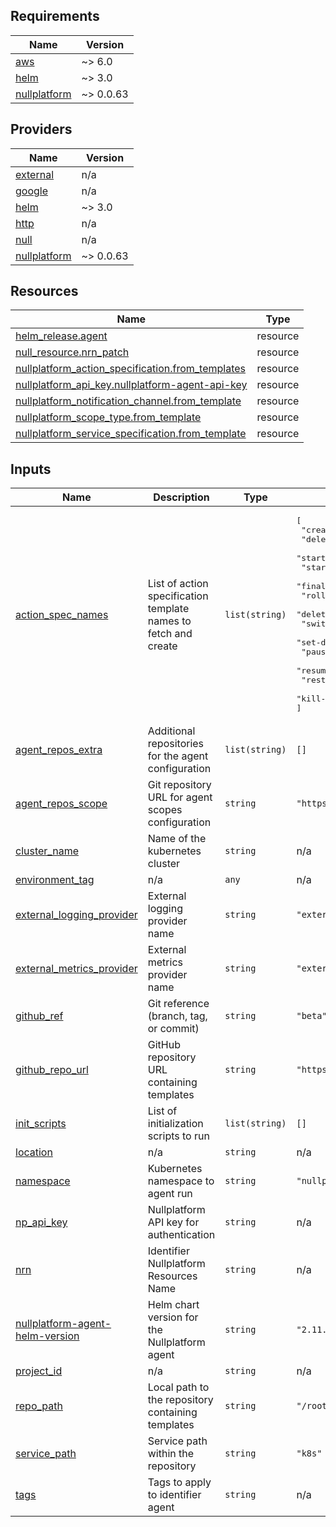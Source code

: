 <!-- BEGIN_TF_DOCS -->
## Requirements

| Name | Version |
|------|---------|
| <a name="requirement_aws"></a> [aws](#requirement\_aws) | ~> 6.0 |
| <a name="requirement_helm"></a> [helm](#requirement\_helm) | ~> 3.0 |
| <a name="requirement_nullplatform"></a> [nullplatform](#requirement\_nullplatform) | ~> 0.0.63 |

## Providers

| Name | Version |
|------|---------|
| <a name="provider_external"></a> [external](#provider\_external) | n/a |
| <a name="provider_google"></a> [google](#provider\_google) | n/a |
| <a name="provider_helm"></a> [helm](#provider\_helm) | ~> 3.0 |
| <a name="provider_http"></a> [http](#provider\_http) | n/a |
| <a name="provider_null"></a> [null](#provider\_null) | n/a |
| <a name="provider_nullplatform"></a> [nullplatform](#provider\_nullplatform) | ~> 0.0.63 |

## Resources

| Name | Type |
|------|------|
| [helm_release.agent](https://registry.terraform.io/providers/hashicorp/helm/latest/docs/resources/release) | resource |
| [null_resource.nrn_patch](https://registry.terraform.io/providers/hashicorp/null/latest/docs/resources/resource) | resource |
| [nullplatform_action_specification.from_templates](https://registry.terraform.io/providers/nullplatform/nullplatform/latest/docs/resources/action_specification) | resource |
| [nullplatform_api_key.nullplatform-agent-api-key](https://registry.terraform.io/providers/nullplatform/nullplatform/latest/docs/resources/api_key) | resource |
| [nullplatform_notification_channel.from_template](https://registry.terraform.io/providers/nullplatform/nullplatform/latest/docs/resources/notification_channel) | resource |
| [nullplatform_scope_type.from_template](https://registry.terraform.io/providers/nullplatform/nullplatform/latest/docs/resources/scope_type) | resource |
| [nullplatform_service_specification.from_template](https://registry.terraform.io/providers/nullplatform/nullplatform/latest/docs/resources/service_specification) | resource |

## Inputs

| Name | Description | Type | Default | Required |
|------|-------------|------|---------|:--------:|
| <a name="input_action_spec_names"></a> [action\_spec\_names](#input\_action\_spec\_names) | List of action specification template names to fetch and create | `list(string)` | <pre>[<br/>  "create-scope",<br/>  "delete-scope",<br/>  "start-initial",<br/>  "start-blue-green",<br/>  "finalize-blue-green",<br/>  "rollback-deployment",<br/>  "delete-deployment",<br/>  "switch-traffic",<br/>  "set-desired-instance-count",<br/>  "pause-autoscaling",<br/>  "resume-autoscaling",<br/>  "restart-pods",<br/>  "kill-instances"<br/>]</pre> | no |
| <a name="input_agent_repos_extra"></a> [agent\_repos\_extra](#input\_agent\_repos\_extra) | Additional repositories for the agent configuration | `list(string)` | `[]` | no |
| <a name="input_agent_repos_scope"></a> [agent\_repos\_scope](#input\_agent\_repos\_scope) | Git repository URL for agent scopes configuration | `string` | `"https://github.com/nullplatform/scopes.git#main"` | no |
| <a name="input_cluster_name"></a> [cluster\_name](#input\_cluster\_name) | Name of the kubernetes cluster | `string` | n/a | yes |
| <a name="input_environment_tag"></a> [environment\_tag](#input\_environment\_tag) | n/a | `any` | n/a | yes |
| <a name="input_external_logging_provider"></a> [external\_logging\_provider](#input\_external\_logging\_provider) | External logging provider name | `string` | `"external"` | no |
| <a name="input_external_metrics_provider"></a> [external\_metrics\_provider](#input\_external\_metrics\_provider) | External metrics provider name | `string` | `"externalmetrics"` | no |
| <a name="input_github_ref"></a> [github\_ref](#input\_github\_ref) | Git reference (branch, tag, or commit) | `string` | `"beta"` | no |
| <a name="input_github_repo_url"></a> [github\_repo\_url](#input\_github\_repo\_url) | GitHub repository URL containing templates | `string` | `"https://github.com/nullplatform/scopes"` | no |
| <a name="input_init_scripts"></a> [init\_scripts](#input\_init\_scripts) | List of initialization scripts to run | `list(string)` | `[]` | no |
| <a name="input_location"></a> [location](#input\_location) | n/a | `string` | n/a | yes |
| <a name="input_namespace"></a> [namespace](#input\_namespace) | Kubernetes namespace to agent run | `string` | `"nullplatform-tools"` | no |
| <a name="input_np_api_key"></a> [np\_api\_key](#input\_np\_api\_key) | Nullplatform API key for authentication | `string` | n/a | yes |
| <a name="input_nrn"></a> [nrn](#input\_nrn) | Identifier Nullplatform Resources Name | `string` | n/a | yes |
| <a name="input_nullplatform-agent-helm-version"></a> [nullplatform-agent-helm-version](#input\_nullplatform-agent-helm-version) | Helm chart version for the Nullplatform agent | `string` | `"2.11.0"` | no |
| <a name="input_project_id"></a> [project\_id](#input\_project\_id) | n/a | `string` | n/a | yes |
| <a name="input_repo_path"></a> [repo\_path](#input\_repo\_path) | Local path to the repository containing templates | `string` | `"/root/.np/nullplatform/scopes"` | no |
| <a name="input_service_path"></a> [service\_path](#input\_service\_path) | Service path within the repository | `string` | `"k8s"` | no |
| <a name="input_tags"></a> [tags](#input\_tags) | Tags to apply to identifier agent | `string` | n/a | yes |
<!-- END_TF_DOCS -->